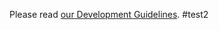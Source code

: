Please read [our Development Guidelines](https://zcash.readthedocs.io/en/latest/rtd_pages/development_guidelines.html).
#test2
